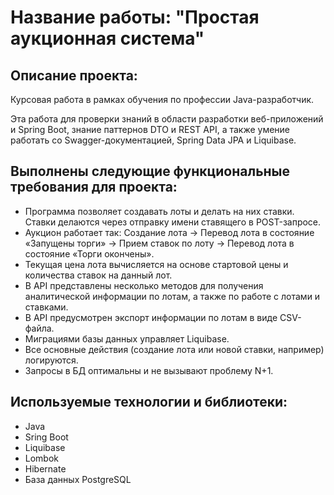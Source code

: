 
# **Название работы: "Простая аукционная система"**

## Описание проекта: 
Курсовая работа в рамках обучения по профессии Java-разработчик.

Эта работа для проверки знаний в области разработки веб-приложений и Spring Boot, знание паттернов DTO и REST API, 
а также умение работать со Swagger-документацией, Spring Data JPA и Liquibase.

## Выполнены следующие функциональные требования для проекта:

- Программа позволяет создавать лоты и делать на них ставки. Ставки делаются через отправку имени ставящего в POST-запросе.
- Аукцион работает так: Создание лота -> Перевод лота в состояние «Запущены торги» -> Прием ставок по лоту -> Перевод лота в состояние «Торги окончены».
- Текущая цена лота вычисляется на основе стартовой цены и количества ставок на данный лот. 
- В API представлены несколько методов для получения аналитической информации по лотам, а также по работе с лотами и ставками.
- В API предусмотрен экспорт информации по лотам в виде CSV-файла. 
- Миграциями базы данных управляет Liquibase. 
- Все основные действия (создание лота или новой ставки, например) логируются.
- Запросы в БД оптимальны и не вызывают проблему N+1.

## Используемые технологии и библиотеки:

- Java
- Sring Boot
- Liquibase
- Lombok
- Hibernate
- База данных PostgreSQL

